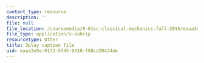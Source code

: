 ```yaml
---
content_type: resource
description: ''
file: null
file_location: /coursemedia/8-01sc-classical-mechanics-fall-2016/eaaa3e9a01735f459410f88cd20424ab_V1I-vrXGl3A.vtt
file_type: application/x-subrip
resourcetype: Other
title: 3play caption file
uid: eaaa3e9a-0173-5f45-9410-f88cd20424ab
---
```


